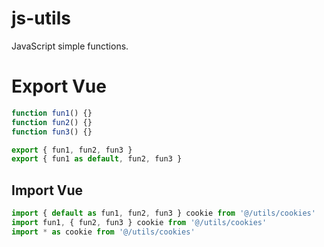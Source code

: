 # js-utils
JavaScript simple functions.

# Export Vue

```js
function fun1() {}
function fun2() {}
function fun3() {}

export { fun1, fun2, fun3 }
export { fun1 as default, fun2, fun3 }
```

## Import Vue

```js
import { default as fun1, fun2, fun3 } cookie from '@/utils/cookies'
import fun1, { fun2, fun3 } cookie from '@/utils/cookies'
import * as cookie from '@/utils/cookies'
```
